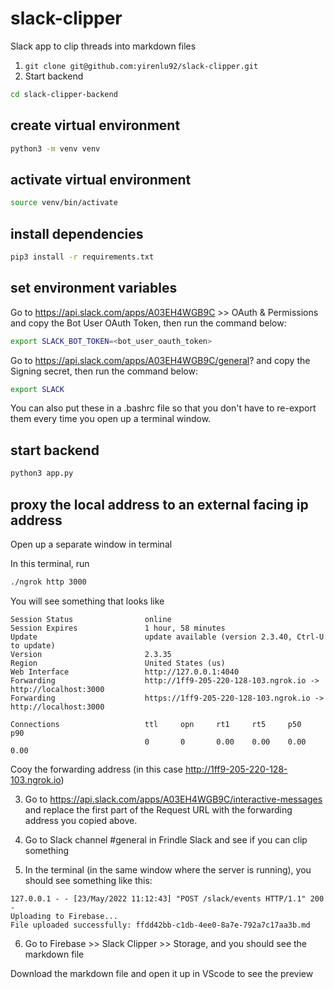 # slack-clipper
Slack app to clip threads into markdown files

1. `git clone git@github.com:yirenlu92/slack-clipper.git`
2. Start backend

```sh
cd slack-clipper-backend
```

## create virtual environment
```sh
python3 -m venv venv 
```

## activate virtual environment
```sh
source venv/bin/activate
```

## install dependencies
```sh
pip3 install -r requirements.txt
```

## set environment variables

Go to https://api.slack.com/apps/A03EH4WGB9C  >> OAuth & Permissions and copy the Bot User OAuth Token, then run the command below:

```sh
export SLACK_BOT_TOKEN=<bot_user_oauth_token>
```

Go to https://api.slack.com/apps/A03EH4WGB9C/general? and copy the Signing secret, then run the command below:

```sh
export SLACK
```

You can also put these in a .bashrc file so that you don't have to re-export them every time you open up a terminal window.

## start backend

```sh
python3 app.py
```

## proxy the local address to an external facing ip address

Open up a separate window in terminal

In this terminal, run

```sh
./ngrok http 3000
```

You will see something that looks like

```console
Session Status                online                                                                                                           
Session Expires               1 hour, 58 minutes                                                                                               
Update                        update available (version 2.3.40, Ctrl-U to update)                                                              
Version                       2.3.35                                                                                                           
Region                        United States (us)                                                                                               
Web Interface                 http://127.0.0.1:4040                                                                                            
Forwarding                    http://1ff9-205-220-128-103.ngrok.io -> http://localhost:3000                                                    
Forwarding                    https://1ff9-205-220-128-103.ngrok.io -> http://localhost:3000                                                   
                                                                                                                                               
Connections                   ttl     opn     rt1     rt5     p50     p90                                                                      
                              0       0       0.00    0.00    0.00    0.00        
```

Cooy the forwarding address (in this case http://1ff9-205-220-128-103.ngrok.io)

3. Go to https://api.slack.com/apps/A03EH4WGB9C/interactive-messages and replace the first part of the Request URL with the forwarding address you copied above.

4. Go to Slack channel #general in Frindle Slack and see if you can clip something

5. In the terminal (in the same window where the server is running), you should see something like this:

```console
127.0.0.1 - - [23/May/2022 11:12:43] "POST /slack/events HTTP/1.1" 200 -
Uploading to Firebase...
File uploaded successfully: ffdd42bb-c1db-4ee0-8a7e-792a7c17aa3b.md
```

6. Go to Firebase >> Slack Clipper >> Storage, and you should see the markdown file

Download the markdown file and open it up in VScode to see the preview








